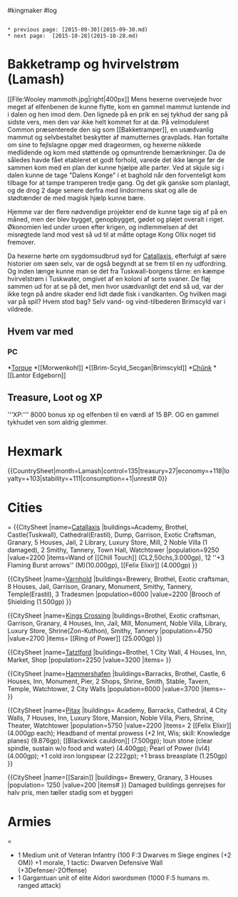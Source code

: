 #kingmaker #log

```ad-info

* previous page: [2015-09-30](2015-09-30.md)
* next page:  [2015-10-28](2015-10-28.md) 
```

# Bakketramp og hvirvelstrøm (Lamash)  
[[File:Wooley mammoth.jpg|right|400px]]
Mens hexerne overvejede hvor meget af elfenbenen de kunne flytte, kom en gammel mammut luntende ind i dalen og hen imod dem. Den lignede på en prik en sej tykhud der sang på sidste vers, men den var ikke helt kommet for at dø. På velmoduleret Common præsenterede den sig som [[Bakketramper]], en usædvanlig mammut og selvbestaltet beskytter af mamutternes gravplads. Han fortalte om sine to fejlslagne opgør med drageormen, og hexerne nikkede medlidende og kom med støttende og opmuntrende bemærkninger. Da de således havde fået etableret et godt forhold, varede det ikke længe før de sammen kom med en plan der kunne hjælpe alle parter. Ved at skjule sig i dalen kunne de tage "Dalens Konge" i et baghold når den forventeligt kom tilbage for at tampe tramperen tredje gang. Og det gik ganske som  planlagt, og de drog 2 dage senere derfra med lindormens skat og alle de stødtænder de med magisk hjælp kunne bære.
Hjemme var der flere nødvendige projekter end de kunne tage sig af på en måned, men der blev bygget, genopbygget, gødet og pløjet overalt i riget. Økonomien led under uroen efter krigen, og indlemmelsen af det misrøgtede land mod vest så ud til at måtte optage Kong Ollix noget tid fremover.
Da hexerne hørte om sygdomsudbrud syd for [Catallaxis](Catallaxis.md), efterfulgt af sære historier om søen selv, var de også begyndt at se frem til en ny udfordring. Og inden længe kunne man se det fra Tuskwall-borgens tårne: en kæmpe hvirvelstrøm i Tuskwater, omgivet af en koloni af sorte svaner. De fløj sammen ud for at se på det, men hvor usædvanligt det end så ud, var der ikke tegn på andre skader end lidt døde fisk i vandkanten. Og hvilken magi var på spil? Hvem stod bag? Selv vand- og vind-tilbederen Brimscyld var i vildrede.
 
## Hvem var med 
### PC 
 
*[Torque](Torque%20Firebrand.md)
*[[Morwenkohl]]
*[[Brim-Scyld_Secgan|Brimscyld]]
*[Chûnk](Chûnk%20Van%20Der%20Hamer.md)
*[[Lantor Edgeborn]]
## Treasure, Loot og XP 
'''XP:''' 8000 bonus xp og elfenben til en værdi af 15 BP. OG en gammel tykhudet ven som aldrig glemmer.
# Hexmark  
{{CountrySheet|month=Lamash|control=135|treasury=27|economy=+118|loyalty=+103|stability=+111|consumption=+1|unrest# 0}} 
            
 
# Cities  
=
{{CitySheet
|name=[Catallaxis](Catallaxis.md)
|buildings=Academy, Brothel, Castle(Tuskwall), Cathedral(Erastil), Dump, Garrison, Exotic Craftsman, Granary, 5 Houses, Jail, 2 Library, Luxury Store, Mill, 2 Noble Villa (1 damaged), 2 Smithy, Tannery, Town Hall, Watchtower
|population=9250
|value=2200
|items=Wand of [[Chill Touch]] (CL2,50chs,3.000gp), 12 ''+3 Flaming Burst arrows'' (M)(10.000gp), [[Felix Elixir]] (4.000gp)
}}
{{CitySheet
|name=[Varnhold](Varnhold.md)
|buildings=Brewery, Brothel, Exotic craftsman, 8 Houses, Jail, Garrison, Granary, Monument, Smithy, Tannery, Temple(Erastil), 3 Tradesmen
|population=6000
|value=2200
|Brooch of Shielding (1.500gp)
}}
{{CitySheet
|name=[Kings Crossing](Kings%20Crossing.md)
|buildings=Brothel, Exotic craftsman, Garrison, Granary, 4 Houses, Inn, Jail, Mill, Monument, Noble Villa, Library, Luxury Store, Shrine(Zon-Kuthon), Smithy, Tannery 
|population=4750
|value=2700
|items= [[Ring of Power]] (25.000gp)
}}
{{CitySheet
|name=[Tatzlford](Tatzlford.md)
|buildings=Brothel, 1 City Wall, 4 Houses, Inn, Market, Shop
|population=2250
|value=3200
|items=
}}
{{CitySheet
|name=[Hammershafen](Hammershafen.md)
|buildings=Barracks, Brothel, Castle, 6 Houses, Inn, Monument, Pier, 2 Shops, Shrine, Smith, Stable, Tavern, Temple, Watchtower, 2 City Walls
|population=6000
|value=3700
|items=-
}}
{{CitySheet
|name=[Pitax](Pitax.md)
|buildings= Academy, Barracks, Cathedral, 4 City Walls, 7 Houses, Inn, Luxury Store, Mansion, Noble Villa, Piers, Shrine, Theater, Watchtower
|population=5750
|value=2200
|items= 2 [[Felix Elixir]] (4.000gp each); Headband of mental prowess (+2 Int, Wis; skill: Knowledge planes) (9.876gp); [[Blackwick cauldron]] (7.500gp); Ioun stone (clear spindle, sustain w/o food and water) (4.400gp); Pearl of Power (lvl4) (4.000gp); +1 cold iron longspear (2.222gp); +1 brass breasplate (1.250gp)
}}
{{CitySheet
|name=[[Sarain]]
|buildings= Brewery, Granary, 3 Houses
|population= 1250
|value=200
|items# }}
Damaged buildings genrejses for halv pris, men tæller stadig som et byggeri
 
# Armies 
=
* 1 Medium unit of Veteran Infantry (100 F:3 Dwarves m Siege engines (+2 OM)) +1 morale, 1 tactic: Dwarven Defensive Wall (+3Defense/-2Offense)
* 1 Gargantuan unit of elite Aldori swordsmen (1000 F:5 humans m. ranged attack)
